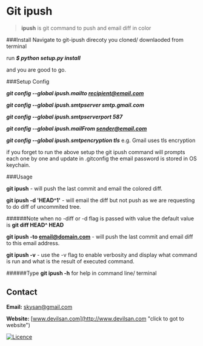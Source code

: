 # Git ipush



> **ipush** is git command to push and email diff in color

###Install
Navigate to git-ipush direcoty you cloned/ downlaoded
from terminal 

run ***$ python setup.py install***

and you are good to go.

###Setup Config

***git config --global ipush.mailto recipient@email.com***

***git config --global ipush.smtpserver smtp.gmail.com***

***git config --global ipush.smtpserverport 587***

***git config --global ipush.mailFrom sender@email.com***

***git config --global ipush.smtpencryption tls*** 
e.g. Gmail uses tls encryption

if you forget to run the above setup the git ipush command will prompts each 
one by one and update in .gitconfig the email password is stored in OS keychain.

###Usage

**git ipush** - will push the last commit and email the colored diff.

**git ipush -d 'HEAD^1'** - will email the diff but not push as we are requesting to do diff of uncommited tree.

######Note
when no -diff or -d flag is passed with value the default value is **git diff HEAD^ HEAD**


**git ipush -to email@domain.com** - will push the last commit and email diff to this email address.

 **git ipush -v** - use the -v flag to enable verbosity and display what command is run and what is the result of executed command.

######Type **git ipush -h** for help in command line/ terminal
 
## Contact

**Email:** <skysan@gmail.com>

**Website:** [www.devilsan.com](http://www.devilsan.com "click to got to website")

[![Licence]( http://i.creativecommons.org/l/by-nc-sa/4.0/80x15.png )](https://github.com/sanfx/git-iPush/blob/master/licence)
